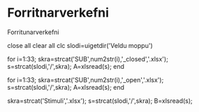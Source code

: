# Forritnarverkefni
Forritunarverkefni 

close all 
clear all
clc
slodi=uigetdir('Veldu moppu')

for i=1:33;
    skra=strcat('SUB',num2str(i),'_closed','.xlsx');
    s=strcat(slodi,'/',skra);
    A=xlsread(s);
end

for i=1:33;
    skra=strcat('SUB',num2str(i),'_open','.xlsx');
    s=strcat(slodi,'/',skra);
    A=xlsread(s);
end

skra=strcat('Stimuli','.xlsx');
s=strcat(slodi,'/',skra);
B=xlsread(s);
